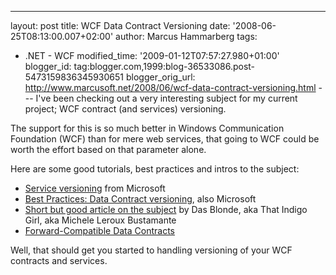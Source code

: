 ---
layout: post
title: WCF Data Contract Versioning
date: '2008-06-25T08:13:00.007+02:00'
author: Marcus Hammarberg
tags:
  - .NET -
WCF
modified_time: '2009-01-12T07:57:27.980+01:00'
blogger_id: tag:blogger.com,1999:blog-36533086.post-5473159836345930651
blogger_orig_url: http://www.marcusoft.net/2008/06/wcf-data-contract-versioning.html ---
I've been checking out a very interesting subject for my current
project; WCF contract (and services) <span
id="SPELLING_ERROR_1" class="blsp-spelling-error">versioning.

The support for this is so much better in Windows Communication
Foundation (WCF) than for mere web services, that
going to WCF could be worth the effort based
on that parameter alone.

Here are some good tutorials, best practices and intros to the
subject:

-   [Service versioning](http://msdn.microsoft.com/en-us/library/ms731060.aspx)
    from Microsoft
-   [Best Practices: Data Contract versioning](http://msdn.microsoft.com/en-us/library/ms733832.aspx),
    also Microsoft
-   [Short but good article on the
    subject](http://www.dasblonde.net/PermaLink,guid,a0b48932-4b7d-4d7b-9886-e7d0764d8908.aspx)
    by Das Blonde, aka That Indigo Girl, aka
    Michele Leroux <span
    id="SPELLING_ERROR_9" class="blsp-spelling-error">Bustamante
-   [Forward-Compatible Data
    Contracts](http://msdn.microsoft.com/en-us/library/ms731083.aspx)

Well, that should get you started to handling <span
id="SPELLING_ERROR_10" class="blsp-spelling-error">versioning of
your <span id="SPELLING_ERROR_11" class="blsp-spelling-error">WCF
contracts and services.
